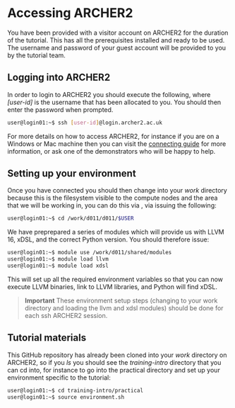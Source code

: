 # Accessing ARCHER2

You have been provided with a visitor account on ARCHER2 for the duration of the tutorial. This has all the prerequisites installed and ready to be used. The username and password of your guest account will be provided to you by the tutorial team. 

## Logging into ARCHER2

In order to login to ARCHER2 you should execute the following, where _[user-id]_ is the username that has been allocated to you. You should then enter the password when prompted. 

```bash
user@login01:~$ ssh [user-id]@login.archer2.ac.uk
```

For more details on how to access ARCHER2, for instance if you are on a Windows or Mac machine then you can visit the [connecting guide](https://docs.archer2.ac.uk/user-guide/connecting/) for more information, or ask one of the demonstrators who will be happy to help.

## Setting up your environment

Once you have connected you should then change into your _work_ directory because this is the filesystem visible to the compute nodes and the area that we will be working in, you can do this via , via issuing the following:

```bash
user@login01:~$ cd /work/d011/d011/$USER
```

We have preprepared a series of modules which will provide us with LLVM 16, xDSL, and the correct Python version. You should therefore issue:

```bash
user@login01:~$ module use /work/d011/shared/modules
user@login01:~$ module load llvm
user@login01:~$ module load xdsl
```

This will set up all the required environment variables so that you can now execute LLVM binaries, link to LLVM libraries, and Python will find xDSL. 

>**Important**
> These environment setup steps (changing to your work directory and loading the llvm and xdsl modules) should be done for each ssh ARCHER2 session.

## Tutorial materials

This GitHub repository has already been cloned into your _work_ directory on ARCHER2, so if you _ls_ you should see the _training-intro_ directory that you can cd into, for instance to go into the practical directory and set up your environment specific to the tutorial:

```bash
user@login01:~$ cd training-intro/practical
user@login01:~$ source environment.sh
```
